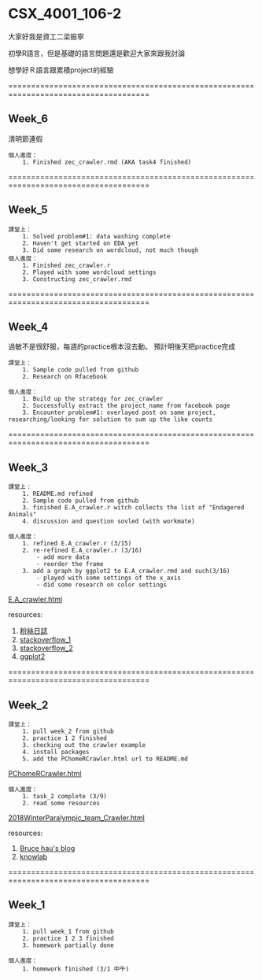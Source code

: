 # CSX_4001_106-2

大家好我是資工二梁振寧

初學R語言，但是基礎的語言問題還是歡迎大家來跟我討論

想學好Ｒ語言跟累積project的經驗

=====================================================================================

## Week_6

清明節連假

	個人進度：
		1. Finished zec_crawler.rmd (AKA task4 finished)


=====================================================================================

## Week_5

	課堂上：
		1. Solved problem#1: data washing complete
		2. Haven't get started on EDA yet
		3. Did some research on wordcloud, not much though
	個人進度：
		1. Finished zec_crawler.r
		2. Played with some wordcloud settings
		3. Constructing zec_crawler.rmd

=====================================================================================

## Week_4

過敏不是很舒服，每週的practice根本沒去動。
預計明後天把practice完成

	課堂上：
		1. Sample code pulled from github
		2. Research on Rfacebook

	個人進度：
		1. Build up the strategy for zec_crawler
		2. Successfully extract the project_name from facebook page
		3. Encounter problem#1: overlayed post on same project, researching/looking for solution to sum up the like counts 

=====================================================================================

## Week_3

	課堂上：
		1. README.md refined
		2. Sample code pulled from github
		3. finished E.A_crawler.r witch collects the list of "Endagered Animals"
		4. discussion and question sovled (with workmate)

	個人進度：
		1. refined E.A_crawler.r (3/15)
		2. re-refined E.A_crawler.r (3/16)
			- add more data
			- reorder the frame
		3. add a graph by ggplot2 to E.A_crawler.rmd and such(3/16)
			- played with some settings of the x_axis 
			- did some research on color settings

[E.A_crawler.html](https://slimykat.github.io/CSX_4001_106-2/week_3/task/E.A_crawler.html )

resources:
1.	[粉絲日誌](http://blog.fens.me/r-stringr/)
2.	[stackoverflow_1](https://stackoverflow.com/questions/14614946/how-to-turn-a-vector-into-a-matrix-in-r)
3.	[stackoverflow_2](https://stackoverflow.com/questions/8713462/ggplot2-change-order-of-display-of-a-factor-variable-on-an-axis)
4.	[ggplot2](http://www.sthda.com/english/wiki/ggplot2-colors-how-to-change-colors-automatically-and-manually)

=====================================================================================

## Week_2

	課堂上：
		1. pull week_2 from github
		2. practice 1 2 finished
		3. checking out the crawler example
		4. install packages
		5. add the PChomeRCrawler.html url to README.md		 

[PChomeRCrawler.html](https://slimykat.github.io/CSX_4001_106-2/week_2/task_2_example/PChomeRCrawler.html)

	個人進度：
		1. task_2 complete (3/9)
		2. read some resources

[2018WinterParalympic_team_Crawler.html](https://slimykat.github.io/CSX_4001_106-2/week_2/task_2/2018WinterParalympic_team_Crawler.html)

resources:
1. [Bruce hau's blog](http://brucehau.blogspot.tw/2016/09/rrvest.html)
2. [knowlab](https://knowlab.wordpress.com/2016/12/05/%E4%BB%A5-r-markdown-%E8%BC%95%E9%AC%86%E7%B7%A8%E8%BC%AF%E8%B3%87%E6%96%99%E5%88%86%E6%9E%90%E5%A0%B1%E5%91%8A%EF%BC%88%E4%B8%8A%EF%BC%89/)

=====================================================================================

##  Week_1

	課堂上：
		1. pull week_1 from github
		2. practice 1 2 3 finished
		3. homework partially done

	個人進度：
		1. homework finished (3/1 中午)
